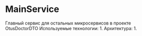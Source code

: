 # MainService
Главный сервис для остальных микросервисов в проекте OtusDoctorDTO
Используемые технологии:
1. 
Архитектура:
1.
